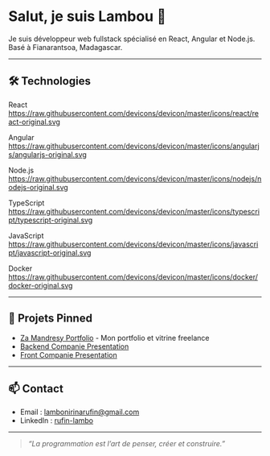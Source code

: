 # Salut, je suis Lambou 👋

Je suis développeur web fullstack spécialisé en React, Angular et Node.js.  
Basé à Fianarantsoa, Madagascar.

---

## 🛠 Technologies

React
https://raw.githubusercontent.com/devicons/devicon/master/icons/react/react-original.svg

Angular
https://raw.githubusercontent.com/devicons/devicon/master/icons/angularjs/angularjs-original.svg

Node.js
https://raw.githubusercontent.com/devicons/devicon/master/icons/nodejs/nodejs-original.svg

TypeScript
https://raw.githubusercontent.com/devicons/devicon/master/icons/typescript/typescript-original.svg

JavaScript
https://raw.githubusercontent.com/devicons/devicon/master/icons/javascript/javascript-original.svg

Docker
https://raw.githubusercontent.com/devicons/devicon/master/icons/docker/docker-original.svg



---

## 📂 Projets Pinned

- [Za Mandresy Portfolio](https://github.com/lambou-rufin/za-mandresy-portfolio) - Mon portfolio et vitrine freelance
- [Backend Companie Presentation](https://github.com/lambou-rufin/backend_CompaniePresentation_dev)
- [Front Companie Presentation](https://github.com/lambou-rufin/front-companie_de_presentation)

---

## 📫 Contact

- Email : lambonirinarufin@gmail.com  
- LinkedIn : [rufin-lambo](https://www.linkedin.com/in/rufin-lambo-a97154242)

---

> _“La programmation est l’art de penser, créer et construire.”_
